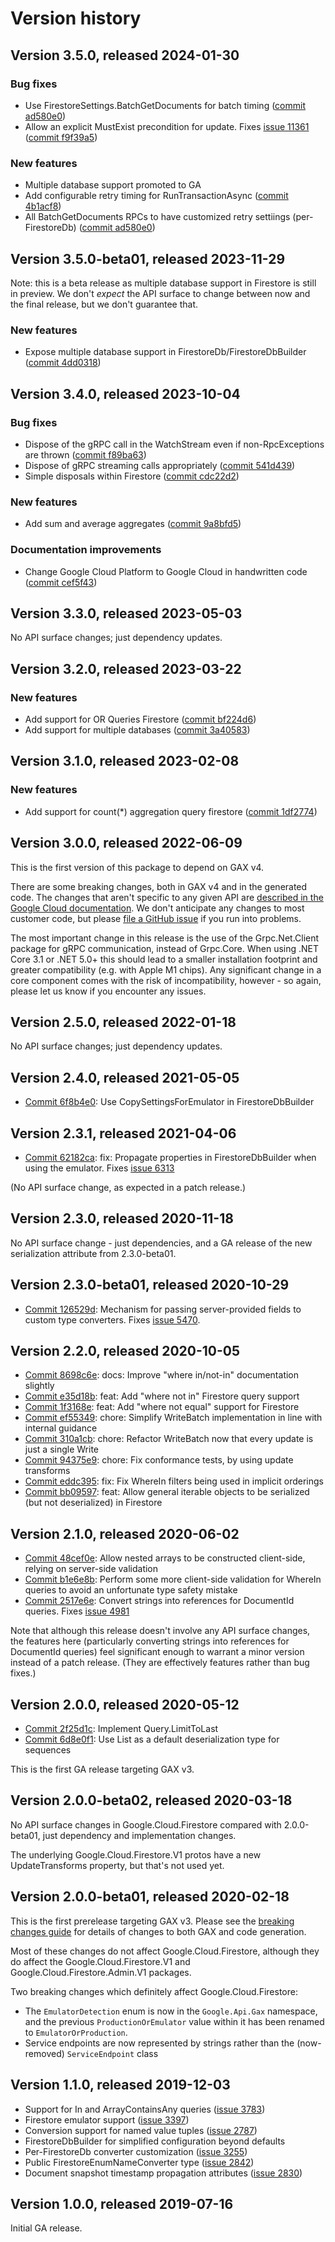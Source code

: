 # Version history

## Version 3.5.0, released 2024-01-30

### Bug fixes

- Use FirestoreSettings.BatchGetDocuments for batch timing ([commit ad580e0](https://github.com/googleapis/google-cloud-dotnet/commit/ad580e003e4fab2864f1fd916e5bd5da971e2201))
- Allow an explicit MustExist precondition for update. Fixes [issue 11361](https://github.com/googleapis/google-cloud-dotnet/issues/11361) ([commit f9f39a5](https://github.com/googleapis/google-cloud-dotnet/commit/f9f39a522e38969f20f32f3bde840148067bb090))

### New features

- Multiple database support promoted to GA
- Add configurable retry timing for RunTransactionAsync ([commit 4b1acf8](https://github.com/googleapis/google-cloud-dotnet/commit/4b1acf8f9f0eddcaa7e19a7531a5511b2f0c1e05))
- All BatchGetDocuments RPCs to have customized retry settiings (per-FirestoreDb) ([commit ad580e0](https://github.com/googleapis/google-cloud-dotnet/commit/ad580e003e4fab2864f1fd916e5bd5da971e2201))

## Version 3.5.0-beta01, released 2023-11-29

Note: this is a beta release as multiple database support in
Firestore is still in preview. We don't *expect* the API surface to
change between now and the final release, but we don't guarantee that.

### New features

- Expose multiple database support in FirestoreDb/FirestoreDbBuilder ([commit 4dd0318](https://github.com/googleapis/google-cloud-dotnet/commit/4dd0318f34b8763fb2dec2922ed8bc30213b7077))

## Version 3.4.0, released 2023-10-04

### Bug fixes

- Dispose of the gRPC call in the WatchStream even if non-RpcExceptions are thrown ([commit f89ba63](https://github.com/googleapis/google-cloud-dotnet/commit/f89ba6306059149d4d7a6ee4458d9e88c4c99761))
- Dispose of gRPC streaming calls appropriately ([commit 541d439](https://github.com/googleapis/google-cloud-dotnet/commit/541d43955ebde4b536d70cfe70d802ddb6703e6a))
- Simple disposals within Firestore ([commit cdc22d2](https://github.com/googleapis/google-cloud-dotnet/commit/cdc22d28a2605a43f2efec54c947f47c7e4adc24))

### New features

- Add sum and average aggregates ([commit 9a8bfd5](https://github.com/googleapis/google-cloud-dotnet/commit/9a8bfd50c29e8bd133e1f92cb62c9b5bb05ef436))

### Documentation improvements

- Change Google Cloud Platform to Google Cloud in handwritten code ([commit cef5f43](https://github.com/googleapis/google-cloud-dotnet/commit/cef5f43dd2dc2817d091a398ac4620a357d535c5))

## Version 3.3.0, released 2023-05-03

No API surface changes; just dependency updates.

## Version 3.2.0, released 2023-03-22

### New features

- Add support for OR Queries Firestore ([commit bf224d6](https://github.com/googleapis/google-cloud-dotnet/commit/bf224d65227abab553fbe1be59772cd1b42729bd))
- Add support for multiple databases ([commit 3a40583](https://github.com/googleapis/google-cloud-dotnet/commit/3a40583c8746e8c3b471f8be6ae21daa28b8acdf))

## Version 3.1.0, released 2023-02-08

### New features

- Add support for count(*) aggregation query firestore ([commit 1df2774](https://github.com/googleapis/google-cloud-dotnet/commit/1df2774c6aa684012c9b53af287d6510f89bb968))

## Version 3.0.0, released 2022-06-09

This is the first version of this package to depend on GAX v4.

There are some breaking changes, both in GAX v4 and in the generated
code. The changes that aren't specific to any given API are [described in the Google Cloud
documentation](https://cloud.google.com/dotnet/docs/reference/help/breaking-gax4).
We don't anticipate any changes to most customer code, but please [file a
GitHub issue](https://github.com/googleapis/google-cloud-dotnet/issues/new/choose)
if you run into problems.

The most important change in this release is the use of the Grpc.Net.Client package
for gRPC communication, instead of Grpc.Core. When using .NET Core 3.1 or .NET 5.0+
this should lead to a smaller installation footprint and greater compatibility (e.g.
with Apple M1 chips). Any significant change in a core component comes with the risk
of incompatibility, however - so again, please let us know if you encounter any
issues.

## Version 2.5.0, released 2022-01-18

No API surface changes; just dependency updates.

## Version 2.4.0, released 2021-05-05

- [Commit 6f8b4e0](https://github.com/googleapis/google-cloud-dotnet/commit/6f8b4e0): Use CopySettingsForEmulator in FirestoreDbBuilder

## Version 2.3.1, released 2021-04-06

- [Commit 62182ca](https://github.com/googleapis/google-cloud-dotnet/commit/62182ca): fix: Propagate properties in FirestoreDbBuilder when using the emulator. Fixes [issue 6313](https://github.com/googleapis/google-cloud-dotnet/issues/6313)

(No API surface change, as expected in a patch release.)

## Version 2.3.0, released 2020-11-18

No API surface change - just dependencies, and a GA release of the new serialization attribute from 2.3.0-beta01.

## Version 2.3.0-beta01, released 2020-10-29

- [Commit 126529d](https://github.com/googleapis/google-cloud-dotnet/commit/126529d): Mechanism for passing server-provided fields to custom type converters. Fixes [issue 5470](https://github.com/googleapis/google-cloud-dotnet/issues/5470).

## Version 2.2.0, released 2020-10-05

- [Commit 8698c6e](https://github.com/googleapis/google-cloud-dotnet/commit/8698c6e): docs: Improve "where in/not-in" documentation slightly
- [Commit e35d18b](https://github.com/googleapis/google-cloud-dotnet/commit/e35d18b): feat: Add "where not in" Firestore query support
- [Commit 1f3168e](https://github.com/googleapis/google-cloud-dotnet/commit/1f3168e): feat: Add "where not equal" support for Firestore
- [Commit ef55349](https://github.com/googleapis/google-cloud-dotnet/commit/ef55349): chore: Simplify WriteBatch implementation in line with internal guidance
- [Commit 310a1cb](https://github.com/googleapis/google-cloud-dotnet/commit/310a1cb): chore: Refactor WriteBatch now that every update is just a single Write
- [Commit 94375e9](https://github.com/googleapis/google-cloud-dotnet/commit/94375e9): chore: Fix conformance tests, by using update transforms
- [Commit eddc395](https://github.com/googleapis/google-cloud-dotnet/commit/eddc395): fix: Fix WhereIn filters being used in implicit orderings
- [Commit bb09597](https://github.com/googleapis/google-cloud-dotnet/commit/bb09597): feat: Allow general iterable objects to be serialized (but not deserialized) in Firestore

## Version 2.1.0, released 2020-06-02

- [Commit 48cef0e](https://github.com/googleapis/google-cloud-dotnet/commit/48cef0e): Allow nested arrays to be constructed client-side, relying on server-side validation
- [Commit b1e6e8b](https://github.com/googleapis/google-cloud-dotnet/commit/b1e6e8b): Perform some more client-side validation for WhereIn queries to avoid an unfortunate type safety mistake
- [Commit 2517e6e](https://github.com/googleapis/google-cloud-dotnet/commit/2517e6e): Convert strings into references for DocumentId queries. Fixes [issue 4981](https://github.com/googleapis/google-cloud-dotnet/issues/4981)

Note that although this release doesn't involve any API surface
changes, the features here (particularly converting strings into
references for DocumentId queries) feel significant enough to
warrant a minor version instead of a patch release. (They are
effectively features rather than bug fixes.)

## Version 2.0.0, released 2020-05-12

- [Commit 2f25d1c](https://github.com/googleapis/google-cloud-dotnet/commit/2f25d1c): Implement Query.LimitToLast
- [Commit 6d8e0f1](https://github.com/googleapis/google-cloud-dotnet/commit/6d8e0f1): Use List<T> as a default deserialization type for sequences

This is the first GA release targeting GAX v3.

## Version 2.0.0-beta02, released 2020-03-18

No API surface changes in Google.Cloud.Firestore compared with
2.0.0-beta01, just dependency and implementation changes.

The underlying Google.Cloud.Firestore.V1 protos have a new
UpdateTransforms property, but that's not used yet.

## Version 2.0.0-beta01, released 2020-02-18

This is the first prerelease targeting GAX v3. Please see the [breaking changes
guide](https://cloud.google.com/dotnet/docs/reference/help/breaking-gax2)
for details of changes to both GAX and code generation.

Most of these changes do not affect Google.Cloud.Firestore, although
they do affect the Google.Cloud.Firestore.V1 and
Google.Cloud.Firestore.Admin.V1 packages.

Two breaking changes which definitely affect Google.Cloud.Firestore:

- The `EmulatorDetection` enum is now in the `Google.Api.Gax` namespace,
  and the previous `ProductionOrEmulator` value within it has been
  renamed to `EmulatorOrProduction`.
- Service endpoints are now represented by strings rather than the
  (now-removed) `ServiceEndpoint` class

## Version 1.1.0, released 2019-12-03

- Support for In and ArrayContainsAny queries ([issue 3783](https://github.com/googleapis/google-cloud-dotnet/issues/3783))
- Firestore emulator support ([issue 3397](https://github.com/googleapis/google-cloud-dotnet/issues/3397))
- Conversion support for named value tuples ([issue 2787](https://github.com/googleapis/google-cloud-dotnet/issues/2787))
- FirestoreDbBuilder for simplified configuration beyond defaults
- Per-FirestoreDb converter customization ([issue 3255](https://github.com/googleapis/google-cloud-dotnet/issues/3255))
- Public FirestoreEnumNameConverter type ([issue 2842](https://github.com/googleapis/google-cloud-dotnet/issues/2842))
- Document snapshot timestamp propagation attributes ([issue 2830](https://github.com/googleapis/google-cloud-dotnet/issues/2830))

## Version 1.0.0, released 2019-07-16

Initial GA release.
